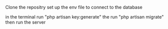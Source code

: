 Clone the repositry
set up the env file to connect to the database

in the terminal run "php artisan key:generate"
the run "php artisan migrate"
 then run the server

